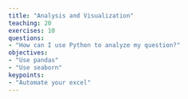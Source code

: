 ```yaml
---
title: "Analysis and Visualization"
teaching: 20
exercises: 10
questions:
- "How can I use Python to analyze my question?"
objectives:
- "Use pandas"
- "Use seaborn"
keypoints:
- "Automate your excel"
---
```

